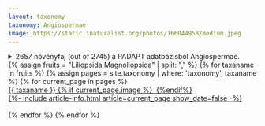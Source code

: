 ```yaml
---
layout: taxonomy
taxonomy: Angiospermae
image: https://static.inaturalist.org/photos/166044958/medium.jpeg
---
```

<details>
<summary>
2657 növényfaj (out of 2745) a PADAPT adatbázisból Angiospermae.  

</summary> 

{%capture content%}
#### Common Features among Angiosperms. Differences from Other Tracheophyta Groups

- Angiosperms have **flowers and fruits**, while gymnosperms do not. Gymnosperms produce **seeds that are not enclosed** in an ovary. Others are producing **spores**.
  - **Flowers**: The primary reproductive structures, which facilitate pollination.
  - **Fruits**: Develop from the ovary after fertilization, enclosing the seeds."angiosperm" originates from Greek, meaning "enclosed seed"
- Angiosperms have reduced gametophytes, which are smaller than those in gymnosperms. This reduction allows for quicker fertilization processes.
- In angiosperms, **the endosperm**, which provides nutrition to the developing embryo, **forms after fertilization**, a feature not present in gymnosperms. 
- Xylem Composition: The xylem of angiosperms is composed of **vessel elements**, which are more efficient in water transport compared to the tracheids found in gymnosperms.

### Liliopsida or Magnoliopsida
{% endcapture %}
{{content | markdownify}}

<div data-featherlight-gallery data-featherlight-filter="a">
  <a href="/assets/images/monocot-dicot.jpg"><img src="/assets/images/monocot-dicot.jpg" alt=""></a>
</div>

</details>

<div id="taxa-info">
<div class="flex" data-masonry='{ "itemSelector": ".card-small", "columnWidth": ".card-small", gutter: 16}'>
{% assign fruits = "Liliopsida,Magnoliopsida" | split: "," %}
{% for taxaname in fruits  %}
{% assign pages = site.taxonomy | where: 'taxonomy', taxaname %}
{% for current_page in pages  %}
<a href="/taxonomy/{{ taxaname }}">
    <div class="card-small card--clickable masonry-item">
        <div class="card__content">
            <div class="card__header" >
                {{ taxaname }}
                {% if current_page.image %}
                <img src="{{ current_page.image}}"  alt=""/>
                {%endif%}
            </div>
                {%- include article-info.html article=current_page show_date=false -%}
        </div>
        </div>
<br>
        </a>
{% endfor %}
{% endfor %}

</div>
</div>
